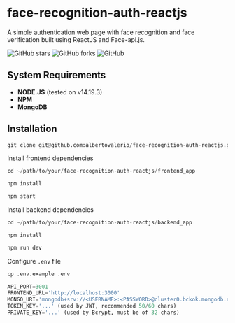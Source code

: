 # face-recognition-auth-reactjs

A simple authentication web page with face recognition and face verification built using ReactJS and Face-api.js.

![GitHub stars](https://img.shields.io/github/stars/albertovalerio/face-recognition-auth-reactjs)
![GitHub forks](https://img.shields.io/github/forks/albertovalerio/face-recognition-auth-reactjs)
![GitHub](https://img.shields.io/github/license/albertovalerio/face-recognition-auth-reactjs)

## System Requirements

- **NODE.JS** (tested on v14.19.3)
- **NPM**
- **MongoDB**

## Installation

```python
git clone git@github.com:albertovalerio/face-recognition-auth-reactjs.git
```
Install frontend dependencies
```python
cd ~/path/to/your/face-recognition-auth-reactjs/frontend_app
```
```python
npm install
```
```python
npm start
```
Install backend dependencies
```python
cd ~/path/to/your/face-recognition-auth-reactjs/backend_app
```
```python
npm install
```
```python
npm run dev
```
Configure `.env` file
```python
cp .env.example .env
```
```python
API_PORT=3001
FRONTEND_URL='http://localhost:3000'
MONGO_URI='mongodb+srv://<USERNAME>:<PASSWORD>@cluster0.bckok.mongodb.net/<DATABASE_NAME>?retryWrites=true&w=majority'
TOKEN_KEY='...' (used by JWT, recommended 50/60 chars)
PRIVATE_KEY='...' (used by Bcrypt, must be of 32 chars)
```
